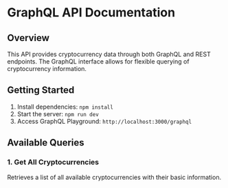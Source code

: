 # GraphQL API Documentation

## Overview
This API provides cryptocurrency data through both GraphQL and REST endpoints. The GraphQL interface allows for flexible querying of cryptocurrency information.

## Getting Started
1. Install dependencies: `npm install`
2. Start the server: `npm run dev`
3. Access GraphQL Playground: `http://localhost:3000/graphql`

## Available Queries

### 1. Get All Cryptocurrencies
Retrieves a list of all available cryptocurrencies with their basic information.